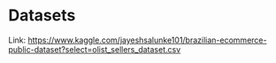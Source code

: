 # Datasets
Link: https://www.kaggle.com/jayeshsalunke101/brazilian-ecommerce-public-dataset?select=olist_sellers_dataset.csv
